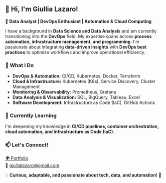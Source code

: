 ## 👋 Hi, I'm Giullia Lazaro!  

🔹 **Data Analyst | DevOps Enthusiast | Automation & Cloud Computing**  

I have a background in **Data Science and Data Analysis** and am currently transitioning into the **DevOps** field. My expertise spans across **process automation, infrastructure management, and programming**. I'm passionate about integrating **data-driven insights** with **DevOps best practices** to optimize workflows and improve operational efficiency.  

### 🚀 **What I Do**  

- **DevOps & Automation:** CI/CD, Kubernetes, Docker, Terraform  
- **Cloud & Infrastructure:** Kubernetes (K8s), Service Discovery, Cluster Management  
- **Monitoring & Observability:** Prometheus, Grafana  
- **Data Analysis & Visualization:** SQL, BigQuery, Tableau, Excel  
- **Software Development:** Infrastructure as Code (IaC), GitHub Actions  

### 🌱 **Currently Learning**  
I'm deepening my knowledge in **CI/CD pipelines, container orchestration, cloud automation, and Infrastructure as Code (IaC)**.  

### 📫 **Let's Connect!**  
[🌍 Portfolio](https://giullialazaro.com)  
📧 giullialazaro@gmail.com  

💡 **Curious, adaptable, and passionate about tech, data, and automation!** 🚀  

<!--
**atchiullia/atchiullia** is a ✨ _special_ ✨ repository because its `README.md` (this file) appears on your GitHub profile.

Here are some ideas to get you started:

- 🔭 I’m currently working on ...
- 🌱 I’m currently learning ...
- 👯 I’m looking to collaborate on ...
- 🤔 I’m looking for help with ...
- 💬 Ask me about ...
- 📫 How to reach me: ...
- 😄 Pronouns: ...
- ⚡ Fun fact: ...
-->
